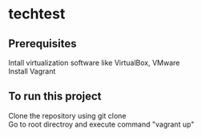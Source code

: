 # techtest

## Prerequisites  <br />
Intall virtualization software like VirtualBox, VMware <br />
Install Vagrant

## To run this project  <br />
Clone the repository using git clone <br />
Go to root directroy and execute command "vagrant up"

